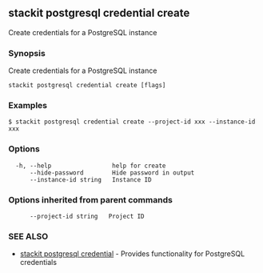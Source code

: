 ## stackit postgresql credential create

Create credentials for a PostgreSQL instance

### Synopsis

Create credentials for a PostgreSQL instance

```
stackit postgresql credential create [flags]
```

### Examples

```
$ stackit postgresql credential create --project-id xxx --instance-id xxx
```

### Options

```
  -h, --help                 help for create
      --hide-password        Hide password in output
      --instance-id string   Instance ID
```

### Options inherited from parent commands

```
      --project-id string   Project ID
```

### SEE ALSO

* [stackit postgresql credential](./stackit_postgresql_credential.md)	 - Provides functionality for PostgreSQL credentials

